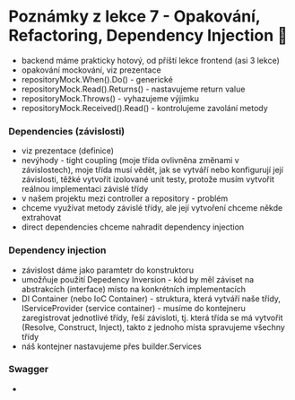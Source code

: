 # Poznámky z lekce 7 - Opakování, Refactoring, Dependency Injection 🦄

- backend máme prakticky hotový, od příští lekce frontend (asi 3 lekce)
- opakování mockování, viz prezentace
- repositoryMock.When().Do() - generické
- repositoryMock.Read().Returns() - nastavujeme return value
- repositoryMock.Throws() - vyhazujeme výjimku
- repositoryMock.Received().Read() - kontrolujeme zavolání metody

### Dependencies (závislosti)

- viz prezentace (definice)
- nevýhody - tight coupling (moje třída ovlivněna změnami v závislostech), moje třída musí vědět, jak se vytváří nebo konfigurují její závislosti, těžké vytvořit izolované unit testy, protože musím vytvořit reálnou implementaci závislé třídy
- v našem projektu mezi controller a repository - problém
- chceme využívat metody závislé třídy, ale její vytvoření chceme někde extrahovat
- direct dependencies chceme nahradit dependency injection

### Dependency injection

- závislost dáme jako paramtetr do konstruktoru
- umožňuje použití Depedency Inversion - kód by měl záviset na abstrakcích (interface) místo na konkrétních implementacích
- DI Container (nebo IoC Container) - struktura, která vytváří naše třídy, IServiceProvider (service container) - musíme do kontejneru zaregistrovat jednotlivé třídy, řeší závisloti, tj. která třída se má vytvořit (Resolve, Construct, Inject), takto z jednoho místa spravujeme všechny třídy
- náš kontejner nastavujeme přes builder.Services

### Swagger

- 
